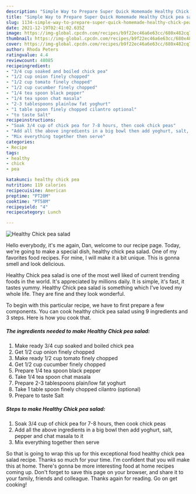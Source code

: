 ```yaml
---
description: "Simple Way to Prepare Super Quick Homemade Healthy Chick pea salad"
title: "Simple Way to Prepare Super Quick Homemade Healthy Chick pea salad"
slug: 1134-simple-way-to-prepare-super-quick-homemade-healthy-chick-pea-salad
date: 2021-12-19T02:41:02.635Z
image: https://img-global.cpcdn.com/recipes/b9f22ec46a6e63cc/680x482cq70/healthy-chick-pea-salad-recipe-main-photo.jpg
thumbnail: https://img-global.cpcdn.com/recipes/b9f22ec46a6e63cc/680x482cq70/healthy-chick-pea-salad-recipe-main-photo.jpg
cover: https://img-global.cpcdn.com/recipes/b9f22ec46a6e63cc/680x482cq70/healthy-chick-pea-salad-recipe-main-photo.jpg
author: Rhoda Peters
ratingvalue: 4.4
reviewcount: 48085
recipeingredient:
- "3/4 cup soaked and boiled chick pea"
- "1/2 cup onion finely chopped"
- "1/2 cup tomato finely chopped"
- "1/2 cup cucumber finely chopped"
- "1/4 tea spoon black pepper"
- "1/4 tea spoon chat masala"
- "2-3 tablespoons plainlow fat yoghurt"
- "1 table spoon finely chopped cilantro optional"
- "to taste Salt"
recipeinstructions:
- "Soak 3/4 cup of chick pea for 7-8 hours, then cook chick peas"
- "Add all the above ingredients in a big bowl then add yoghurt, salt, pepper and chat masala to it"
- "Mix everything together then serve"
categories:
- Recipe
tags:
- healthy
- chick
- pea

katakunci: healthy chick pea 
nutrition: 119 calories
recipecuisine: American
preptime: "PT20M"
cooktime: "PT58M"
recipeyield: "4"
recipecategory: Lunch

---
```



![Healthy Chick pea salad](https://img-global.cpcdn.com/recipes/b9f22ec46a6e63cc/680x482cq70/healthy-chick-pea-salad-recipe-main-photo.jpg)

Hello everybody, it's me again, Dan, welcome to our recipe page. Today, we're going to make a special dish, healthy chick pea salad. One of my favorites food recipes. For mine, I will make it a bit unique. This is gonna smell and look delicious.

Healthy Chick pea salad is one of the most well liked of current trending foods in the world. It's appreciated by millions daily. It is simple, it's fast, it tastes yummy. Healthy Chick pea salad is something which I've loved my whole life. They are fine and they look wonderful.




To begin with this particular recipe, we have to first prepare a few components. You can cook healthy chick pea salad using 9 ingredients and 3 steps. Here is how you cook that.

<!--inarticleads1-->

##### The ingredients needed to make Healthy Chick pea salad:

1. Make ready 3/4 cup soaked and boiled chick pea
1. Get 1/2 cup onion finely chopped
1. Make ready 1/2 cup tomato finely chopped
1. Get 1/2 cup cucumber finely chopped
1. Prepare 1/4 tea spoon black pepper
1. Take 1/4 tea spoon chat masala
1. Prepare 2-3 tablespoons plain/low fat yoghurt
1. Take 1 table spoon finely chopped cilantro (optional)
1. Prepare to taste Salt




<!--inarticleads2-->

##### Steps to make Healthy Chick pea salad:

1. Soak 3/4 cup of chick pea for 7-8 hours, then cook chick peas
1. Add all the above ingredients in a big bowl then add yoghurt, salt, pepper and chat masala to it
1. Mix everything together then serve




So that is going to wrap this up for this exceptional food healthy chick pea salad recipe. Thanks so much for your time. I'm confident that you will make this at home. There's gonna be more interesting food at home recipes coming up. Don't forget to save this page on your browser, and share it to your family, friends and colleague. Thanks again for reading. Go on get cooking!
